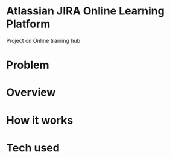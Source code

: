 # Atlassian JIRA Online Learning Platform 
Project on Online training hub

# Problem

# Overview

# How it works 

# Tech used 
